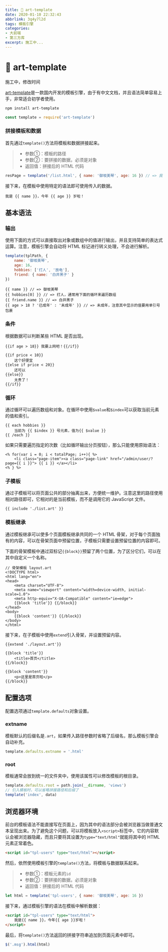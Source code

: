 ```yaml
---
title: 📄 art-template
date: 2020-01-10 22:32:43
abbrlink: 3q4y7l2d
tags: 模板引擎
categories: 
- 大前端
- 第三方库
excerpt: 施工中...
---
```


# 📄 art-template

施工中，修改时间


[art-template](http://aui.github.io/art-template/zh-cn/docs/)是一款国内开发的模板引擎，由于有中文文档，并且语法简单容易上手，非常适合初学者使用。

```powershell
npm install art-template
```

```js
const template = require('art-template')
```

### 拼接模板和数据

首先通过`template()`方法将模板和数据拼接起来。

> * 参数①：模板的路径
>* 参数②：要拼接的数据，必须是对象
> * 返回值：拼接后的 HTML 代码

```js
resPage = template('/list.html', { name: '御坂美琴', age: 16 }) // => 我是御坂美琴，今年16岁啦！
```

接下来，在模板中使用特定的语法即可使用传入的数据。

```ejs
我是 {{ name }}，今年 {{ age }} 岁啦！
```

## 基本语法

### 输出

使用下面的方式可以直接取出对象或数组中的值进行输出，并且支持简单的表达式运算。注意，模板引擎会自动将 HTML 标记进行转义处理，不会进行解析。

```js
template(tplPath, { 
    name: '御坂美琴', 
    age: 16, 
    hobbies: ['打人', '放电'], 
    friend: { name: '白井黑子' } 
})
```

```
{{ name }} // => 御坂美琴
{{ hobbies[0] }} // => 打人，通常用下面的循环来遍历数组
{{ friend.name }} // => 白井黑子
{{ age > 18 ? '已成年' : '未成年' }} // => 未成年，注意其中显示的值要用单引号包裹
```

### 条件

根据数据可以判断某些 HTML 是否出现。

```
{{if age > 18}} 我要上网吧！{{/if}}

{{if price < 10}}
    这个好便宜
{{else if price < 20}}
    还可以
{{else}}
    太贵了！
{{/if}}
```

### 循环

通过循环可以遍历数组和对象。在循环中使用`$value`和`$index`可以获取当前元素的值和索引。

```
{{ each hobbies }}
	当前为 {{ $index }} 号元素，值为{{ $value }}
{{ /each }}
```

如果只需要遍历指定的次数（比如循环输出分页按钮），那么只能使用原始语法：

```ejs
<% for(var i = 0; i < totalPage; i++){ %>
    <li class="page-item"><a class="page-link" href="/admin/user/?page={{ i }}"> {{ i }} </a></li>
<% } %>
```

### 子模板

通过子模板可以将页面公共的部分抽离出来，方便统一维护。注意这里的路径使用相对路径即可，它相对的是当前模板，而不是调用它的 JavaScript 文件。

```
{{ include './list.art' }} 
```

### 模板继承

通过模板继承可以使多个页面模板继承共同的一个 HTML 骨架，对于每个页面独有的内容，可以在骨架页面中预留位置，子模板只需要设置预留位置的内容即可。

下面的骨架模板中通过双标记`{{block}}`预留了两个位置，为了区分它们，可以在其中自定义一个名称。

```
// 骨架模板 layout.art
<!DOCTYPE html>
<html lang="en">
<head>
    <meta charset="UTF-8">
    <meta name="viewport" content="width=device-width, initial-scale=1.0">
    <meta http-equiv="X-UA-Compatible" content="ie=edge">
    {{block 'title'}} {{/block}}
</head>
<body>
    {{block 'content'}} {{/block}}
</body>
</html>
```

接下来，在子模板中使用`extend`引入骨架，并设置预留内容。

```
{{extend './layout.art'}}

{{block 'title'}}
    <title>首页</title>
{{/block}}

{{block 'content'}}
    <p>这里是首页啦</p>
{{/block}}
```

## 配置选项

配置选项通过`template.defaults`对象设置。

### extname

模板默认的后缀名是`.art`，如果传入路径参数时省略了后缀名，那么模板引擎会自动补充。

```js
template.defaults.extname = '.html'
```

### root

模板通常会放到统一的文件夹中，使用该属性可以修改模板的根目录。

```js
template.defaults.root = path.join(__dirname, 'views')
// 引入模板时，可以省略拼接路径和后缀了
template('index', data)
```

## 浏览器环境

前台的模板语法不能直接写在页面上，因为其中的语法部分会被浏览器当做普通文本呈现出来。为了避免这个问题，可以将模板放入`<script>`标签中，它的内容默认会被浏览器隐藏，而且只要将其设置为`type="text/html"`就能将其中的 HTML 元素正常着色。

```html
<script id="tpl-users" type="text/html"></script>
```

然后，依然使用模板引擎的`template()`方法，将模板与数据联系起来。

> * 参数①：模板元素的`id`
>* 参数②：要拼接的数据，必须是对象
> * 返回值：拼接后的 HTML 代码

```js
let html = template('tpl-users', { name: '御坂美琴', age: 16 })
```

接下来，通过模板引擎的语法在模板中解析数据：

```html
<script id="tpl-users" type="text/html">
    我是{{ name }}，今年{{ age }}岁啦！
</script>
```

最后，将`template()`方法返回的拼接字符串追加到页面元素中即可。

```js
$('.msg').html(html)
```